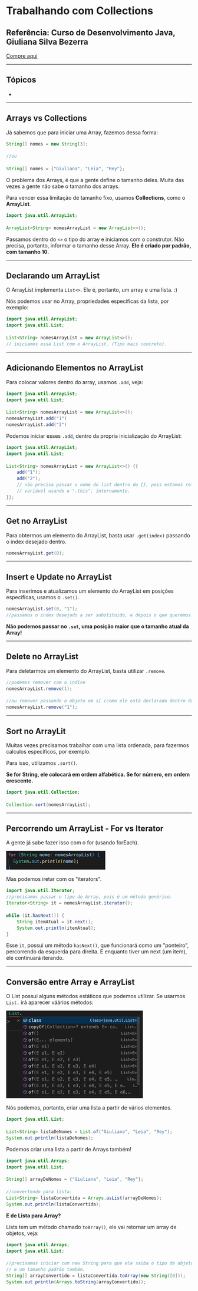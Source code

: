 # Trabalhando com Collections

## Referência: Curso de Desenvolvimento Java, Giuliana Silva Bezerra
[Compre aqui](https://www.udemy.com/course/curso-de-desenvolvimento-java/)
<hr>

## Tópicos

- []()

<hr>

## Arrays vs Collections

Já sabemos que para iniciar uma Array, fazemos dessa forma:
```java
String[] nomes = new String[3];

//ou

String[] nomes = {"Giuliana", "Leia", "Rey"};
```

O problema dos Arrays, é que a gente define o tamanho deles. Muita das vezes a gente não sabe o tamanho dos arrays.

Para vencer essa limitação de tamanho fixo, usamos **Collections**, como o **ArrayList**.

```java
import java.util.ArrayList;

ArrayList<String> nomesArrayList = new ArrayList<>();
```

Passamos dentro do ``<>`` o tipo do array e iniciamos com o construtor. Não precisa, portanto, informar o tamanho
desse Array. **Ele é criado por padrão, com tamanho 10.**
<hr>

## Declarando um ArrayList

O ArrayList implementa ``List<>``. Ele é, portanto, um array e uma lista. :)

Nós podemos usar no Array, propriedades específicas da lista, por exemplo:

```java
import java.util.ArrayList;
import java.util.List;

List<String> nomesArrayList = new ArrayList<>();
// iniciamos essa List com o ArrayList. (Tipo mais concreto).
```
<hr>

## Adicionando Elementos no ArrayList

Para colocar valores dentro do array, usamos ``.add``, veja:
```java
import java.util.ArrayList;
import java.util.List;

List<String> nomesArrayList = new ArrayList<>();
nomesArrayList.add("1")
nomesArrayList.add("2")
```

Podemos iniciar esses ``.add``, dentro da propria inicialização do ArrayList:
```java
import java.util.ArrayList;
import java.util.List;

List<String> nomesArrayList = new ArrayList<>() {{
    add("1");
    add("2");
    // não precisa passar o nome do list dentro do {}, pois estamos referenciando a  
    // variável usando o ".this", internamente.
}};
```
<hr>

## Get no ArrayList
Para obtermos um elemento do ArrayList, basta usar ``.get(index)`` passando o index desejado dentro.

```java
nomesArrayList.get(0);
```
<hr>

## Insert e Update no ArrayList

Para inserimos e atualizamos um elemento do ArrayList em posições específicas, usamos o ``.set()``.

```java
nomesArrayList.set(0, "1");
//passamos o index desejado a ser substituido, e depois o que queremos substituir.
```

**Não podemos passar no ``.set``, uma posição maior que o tamanho atual da Array!**
<hr>

## Delete no ArrayList

Para deletarmos um elemento do ArrayList, basta utilizar ``.remove``.

```java
//podemos remover com o indíce
nomesArrayList.remove(1);

//ou remover passando o objeto em sí (como ele está declarado dentro da Array).
nomesArrayList.remove("1");
```
<hr>

## Sort no ArrayLit

Muitas vezes precisamos trabalhar com uma lista ordenada, para fazermos calculos específicos, por exemplo.

Para isso, utilizamos ``.sort()``. 

**Se for String, ele colocará em ordem alfabética. Se for número, em ordem crescente.**

```java
import java.util.Collection;

Collection.sort(nomesArrayList);
```
<hr>

## Percorrendo um ArrayList - For vs Iterator

A gente já sabe fazer isso com o for (usando forEach).

![img.png](img.png)

Mas podemos iretar com os "iterators".

```java
import java.util.Iterator;
//precisamos passar o tipo de Array, pois é um método genérico.
Iterator<String> it = nomesArrayList.iterator();

while (it.hasNext()) {
    String itemAtual = it.next();
    System.out.println(itemAtual);
}
```

Esse ``it``, possui um método ``hasNext()``, que funcionará como um "ponteiro", percorrendo da esquerda para direita.
E enquanto tiver um next (um item), ele continuará iterando.
<hr>

## Conversão entre Array e ArrayList

O List possui alguns métodos estáticos que podemos utilizar. Se usarmos ``List.`` irá aparecer váários métodos:

![img_1.png](img_1.png)

Nós podemos, portanto, criar uma lista a partir de vários elementos.

```java
import java.util.List;

List<String> listaDeNomes = List.of("Giuliana", "Leia", "Rey");
System.out.println(listaDeNomes);
```

Podemos criar uma lista a partir de Arrays também!

```java
import java.util.Arrays;
import java.util.List;

String[] arrayDeNomes = {"Giuliana", "Leia", "Rey"};

//convertendo para lista:
List<String> listaConvertida = Arrays.asList(arrayDeNomes);
System.out.println(listaConvertida);
```

**E de Lista para Array?**

Lists tem um método chamado ``toArray()``, ele vai retornar um array de objetos, veja:

```java
import java.util.Arrays;
import java.util.List;

//precisamos iniciar com new String para que ele saiba o tipo de objeto a retornar
// e um tamanho padrão também.
String[] arrayConvertido = listaConvertida.toArray(new String([0]));
System.out.println(Arrays.toString(arrayConvertido));
```